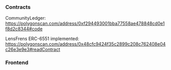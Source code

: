 
### Contracts
CommunityLedger: https://polygonscan.com/address/0xf294493001bba77558ae478848cd0e1f8d2c8344#code

LensFrens ERC-6551 implemented: https://polygonscan.com/address/0x48cfc9424f35c2899c208c762408e04c26e3e9e3#readContract


### Frontend

